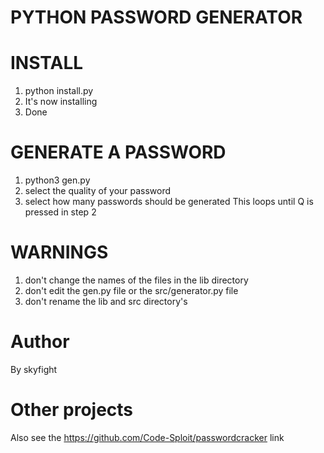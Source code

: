 # PYTHON PASSWORD GENERATOR


# INSTALL
  1) python install.py
  2) It's now installing
  3) Done

# GENERATE A PASSWORD
  1) python3 gen.py
  2) select the quality of your password
  3) select how many passwords should be generated
  This loops until Q is pressed in step 2

# WARNINGS
  1) don't change the names of the files in the lib directory
  2) don't edit the gen.py file or the src/generator.py file
  3) don't rename the lib and src directory's

# Author
By skyfight

# Other projects
Also see the https://github.com/Code-Sploit/passwordcracker link

